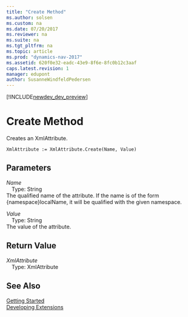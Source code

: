 ```yaml
---
title: "Create Method"
ms.author: solsen
ms.custom: na
ms.date: 07/20/2017
ms.reviewer: na
ms.suite: na
ms.tgt_pltfrm: na
ms.topic: article
ms.prod: "dynamics-nav-2017"
ms.assetid: 620f0e32-eadc-43e9-8f6e-8fc0b12c3aaf
caps.latest.revision: 1
manager: edupont
author: SusanneWindfeldPedersen
---
```


[!INCLUDE[newdev_dev_preview](../includes/newdev_dev_preview.md)]

# Create Method
Creates an XmlAttribute.  
```  
XmlAttribute := XmlAttribute.Create(Name, Value)  
```  
## Parameters
*Name*    
&emsp;Type: String  
The qualified name of the attribute. If the name is of the form {namespace}localName, it will be qualified with the given namespace.  
  
*Value*    
&emsp;Type: String  
The value of the attribute.  
  
## Return Value
*XmlAttribute*  
&emsp;Type: XmlAttribute  
  
## See Also
[Getting Started](../devenv-get-started.md)  
[Developing Extensions](../devenv-dev-overview.md)  
